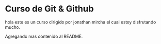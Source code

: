 # Curso de Git & Github
hola este es un curso dirigido por jonathan mircha el cual estoy disfrutando mucho.

Agregando mas contenido al README.